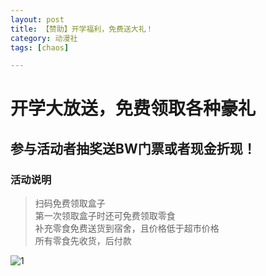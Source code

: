 ```yaml
---
layout: post
title: 【赞助】开学福利，免费送大礼！
category: 动漫社
tags: [chaos]

---
```

# 开学大放送，免费领取各种豪礼

## 参与活动者抽奖送BW门票或者现金折现！

### 活动说明
> 扫码免费领取盒子<br />
  第一次领取盒子时还可免费领取零食<br />
  补充零食免费送货到宿舍，且价格低于超市价格<br />
  所有零食先收货，后付款<br />


![1](https://dev.tencent.com/u/Water_Emissary/p/pbed/git/raw/master/main/zanzhu.png)
